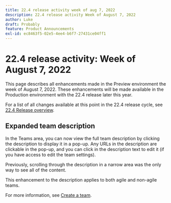 ```yaml
---
title: 22.4 release activity week of aug 7, 2022
description: 22.4 release activity Week of August 7, 2022
author: Luke
draft: Probably
feature: Product Announcements
exl-id: ec8463f5-02e5-4ee4-b6f7-27431ce04ff1
---
```

# 22.4 release activity: Week of August 7, 2022

This page describes all enhancements made in the Preview environment the week of August 7, 2022. These enhancements will be made available in the Production environment with the 22.4 release later this year.

For a list of all changes available at this point in the 22.4 release cycle, see [22.4 Release overview](/help/quicksilver/product-announcements/product-releases/22.4-release-activity/22-4-release-overview.md).

## Expanded team description

In the Teams area, you can now view the full team description by clicking the description to display it in a pop-up. Any URLs in the description are clickable in the pop-up, and you can click in the description text to edit it (if you have access to edit the team settings). 

Previously, scrolling through the description in a narrow area was the only way to see all of the content.

This enhancement to the description applies to both agile and non-agile teams.

For more information, see [Create a team](/help/quicksilver/people-teams-and-groups/create-and-manage-teams/create-a-team.md).
